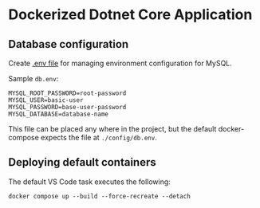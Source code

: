 # Dockerized Dotnet Core Application

## Database configuration
Create [.env file](https://docs.docker.com/compose/environment-variables/#/the-env-file) for managing environment configuration for MySQL.

Sample `db.env`:

```
MYSQL_ROOT_PASSWORD=root-password
MYSQL_USER=basic-user
MYSQL_PASSWORD=base-user-password
MYSQL_DATABASE=database-name
```

This file can be placed any where in the project, but the default docker-compose expects the file at `./config/db.env`.

## Deploying default containers
The default VS Code task executes the following:
```
docker compose up --build --force-recreate --detach
```